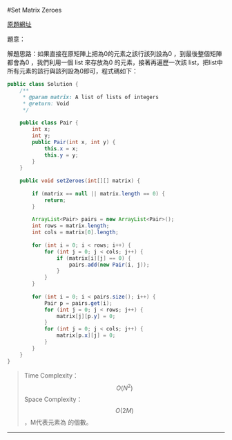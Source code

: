 #Set Matrix Zeroes

[原題網址](http://www.lintcode.com/en/problem/set-matrix-zeroes/)

題意：


解題思路：如果直接在原矩陣上把為0的元素之該行該列設為0 ，到最後整個矩陣都會為0 ，我們利用一個 list 來存放為0 的元素，接著再遍歷一次該 list，把list中所有元素的該行與該列設為0即可，程式碼如下：

```java
public class Solution {
    /**
     * @param matrix: A list of lists of integers
     * @return: Void
     */
     
    public class Pair {
        int x;
        int y;
        public Pair(int x, int y) {
            this.x = x;
            this.y = y;
        }
    }
    
    public void setZeroes(int[][] matrix) {
        
        if (matrix == null || matrix.length == 0) {
            return;
        }
        
        ArrayList<Pair> pairs = new ArrayList<Pair>();
        int rows = matrix.length;
        int cols = matrix[0].length;
        
        for (int i = 0; i < rows; i++) {
            for (int j = 0; j < cols; j++) {
                if (matrix[i][j] == 0) {
                    pairs.add(new Pair(i, j));
                }
            }
        }
        
        for (int i = 0; i < pairs.size(); i++) {
            Pair p = pairs.get(i);
            for (int j = 0; j < rows; j++) {
                matrix[j][p.y] = 0;
            }
            for (int j = 0; j < cols; j++) {
                matrix[p.x][j] = 0;
            }
        }
    }
}
```
> Time Complexity：$$O(N^{2})$$
> Space Complexity：$$O(2M)$$，M代表元素為 的個數。

---

